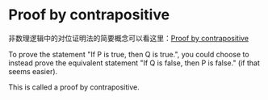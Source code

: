 # Proof by contrapositive

非数理逻辑中的对位证明法的简要概念可以看这里：[Proof by contrapositive](../../../../../Attachments/2.%20Mathematics/0.%20Foundations%20of%20mathematics/Mathematical%20proof/Methods%20of%20proof/Indirect%20proofs/Proof%20by%20contrapositive.pdf)

To prove the statement "If P is true, then Q is true.", you could choose to instead prove the equivalent statement "If Q is false, then P is false." (if that seems easier).

This is called a proof by contrapositive.